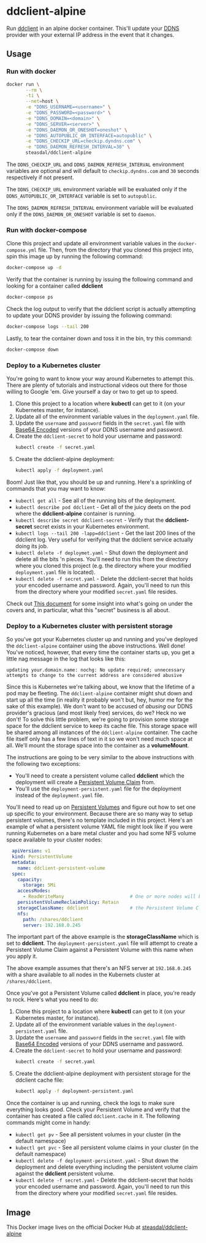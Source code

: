 # ddclient-alpine
Run [ddclient](https://sourceforge.net/p/ddclient/wiki/Home/) in an alpine docker container.
This'll update your [DDNS](https://en.wikipedia.org/wiki/Dynamic_DNS) provider with your
external IP address in the event that it changes.

## Usage

### Run with docker

```bash
docker run \
       --rm \
       -ti \
       --net=host \
       -e "DDNS_USERNAME=<username>" \
       -e "DDNS_PASSWORD=<password>" \
       -e "DDNS_DOMAIN=<domain>" \
       -e "DDNS_SERVER=<server>" \
       -e "DDNS_DAEMON_OR_ONESHOT=oneshot" \
       -e "DDNS_AUTOPUBLIC_OR_INTERFACE=autopublic" \
       -e "DDNS_CHECKIP_URL=checkip.dyndns.com" \
       -e "DDNS_DAEMON_REFRESH_INTERVAL=30" \
       steasdal/ddclient-alpine
```

The `DDNS_CHECKIP_URL` and `DDNS_DAEMON_REFRESH_INTERVAL` environment variables are optional and will 
default to `checkip.dyndns.com` and `30` seconds respectively if not present.

The `DDNS_CHECKIP_URL` environment variable will be evaluated only if the
`DDNS_AUTOPUBLIC_OR_INTERFACE` variable is set to `autopublic`.

The `DDNS_DAEMON_REFRESH_INTERVAL` environment variable will be evaluated only if the
`DDNS_DAEMON_OR_ONESHOT` variable is set to `daemon`.

### Run with docker-compose

Clone this project and update all environment variable values in the `docker-compose.yml` file.
Then, from the directory that you cloned this project into, spin this image up by running the
following command:

```bash
docker-compose up -d
```

Verify that the container is running by issuing the following command and looking for a container called **ddclient**

```bash
docker-compose ps
```

Check the log output to verify that the ddclient script is actually attempting to update 
your DDNS provider by issuing the following command:

```bash
docker-compose logs --tail 200
```

Lastly, to tear the container down and toss it in the bin, try this command:

```bash
docker-compose down
```

### Deploy to a Kubernetes cluster

You're going to want to know your way around Kubernetes to attempt this.  There are plenty of tutorials and 
instructional videos out there for those willing to Google 'em.  Give yourself a day or two to get up to speed.

1. Clone this project to a location where **kubectl** can get to it (on your Kubernetes master, for instance).
2. Update all of the environment variable values in the `deployment.yaml` file.
3. Update the `username` and `password` fields in the `secret.yaml` file with [Base64 Encoded](https://www.base64encode.org/)
   versions of your DDNS username and password.
4. Create the `ddclient-secret` to hold your username and password:
    ```bash
    kubectl create -f secret.yaml
    ```
5. Create the ddclient-alpine deployment:
    ```bash
    kubectl apply -f deployment.yaml
    ```

Boom!  Just like that, you should be up and running.  Here's a sprinkling of commands that you may want to know:

* `kubectl get all` - See all of the running bits of the deployment.
* `kubectl describe pod ddclient` - Get all of the juicy deets on the pod where the **ddclient-alpine** container is running.
* `kubectl describe secret ddclient-secret` - Verify that the **ddclient-secret** secret exists in your Kubernetes environment.
* `kubectl logs --tail 200 -lapp=ddclient` - Get the last 200 lines of the ddclient log.  Very useful for verifying that the
   ddclient service actually doing its job.
* `kubectl delete -f deploymet.yaml` - Shut down the deployment and delete all the bits 'n pieces.  You'll need to run this from
   the directory where you cloned this project (e.g. the directory where your modified `deployment.yaml` file is located).
* `kubectl delete -f secret.yaml` - Delete the ddclient-secret that holds your encoded username and password.  Again, you'll
   need to run this from the directory where your modified `secret.yaml` file resides.

Check out [This document](https://kubernetes.io/docs/tasks/inject-data-application/distribute-credentials-secure/) for some
insight into what's going on under the covers and, in particular, what this "secret" business is all about.

### Deploy to a Kubernetes cluster with persistent storage

So you've got your Kubernetes cluster up and running and you've deployed the `ddclient-alpine` container using the above
instructions.  Well done!  You've noticed, however, that every time the container starts up, you get a little nag message
in the log that looks like this:

`updating your.domain.name: nochg: No update required; unnecessary attempts to change to the current address are considered abusive`

Since this is Kubernetes we're talking about, we know that the lifetime of a pod may be fleeting.  The `ddclient-alpine` container
might shut down and start up all the time (in reality it probably won't but, hey, humor me for the sake of this example).  We don't
want to be accused of *abusing* our DDNS provider's gracious (and most likely free) services, do we?  Heck no we don't!  To solve
this little problem, we're going to provision some storage space for the ddclient service to keep its cache file.  This storage
space will be shared among all instances of the `ddclient-alpine` container.  The cache file itself only has a few lines of text
in it so we won't need much space at all.  We'll mount the storage space into the container as a **volumeMount**.

The instructions are going to be very similar to the above instructions with the following two exceptions:
* You'll need to create a persistent volume called **ddclient** which the deployment will create a 
  [Persistent Volume Claim](https://kubernetes.io/docs/concepts/storage/persistent-volumes/#persistentvolumeclaims) from.
* You'll use the `deployment-persistent.yaml` file for the deployment instead of the `deployment.yaml` file.

You'll need to read up on [Persistent Volumes](https://kubernetes.io/docs/concepts/storage/persistent-volumes/) and figure out
how to set one up specific to your environment.  Because there are so many way to setup persistent volumes, there's no template
included in this project.  Here's an example of what a persistent volume YAML file might look like if you were running Kubernetes
on a bare metal cluster and you had some NFS volume space available to your cluster nodes:

```yaml
  apiVersion: v1
  kind: PersistentVolume
  metadata:
    name: ddclient-persistent-volume
  spec:
    capacity:
      storage: 5Mi
    accessModes:
      - ReadWriteMany                        # One or more nodes will be able to attach simultaneously
    persistentVolumeReclaimPolicy: Retain
    storageClassName: ddclient               # the Persistent Volume Claim will need to have this same name
    nfs:
      path: /shares/ddclient
      server: 192.168.0.245
```
 
The important part of the above example is the **storageClassName** which is set to **ddclient**.  The `deployment-persistent.yaml`
file will attempt to create a Persistent Volume Claim against a Persistent Volume with this name when you apply it.

The above example assumes that there's an NFS server at `192.168.0.245` with a share available to all nodes in the
Kubernets cluster at `/shares/ddclient`.

Once you've got a Persistent Volume called **ddclient** in place, you're ready to rock.  Here's what you need to do:

1. Clone this project to a location where **kubectl** can get to it (on your Kubernetes master, for instance).
2. Update all of the environment variable values in the `deployment-persistent.yaml` file.
3. Update the `username` and `password` fields in the `secret.yaml` file with [Base64 Encoded](https://www.base64encode.org/)
   versions of your DDNS username and password.
4. Create the `ddclient-secret` to hold your username and password:
    ```bash
    kubectl create -f secret.yaml
    ```
5. Create the ddclient-alpine deployment with persistent storage for the ddclient cache file:
    ```bash
    kubectl apply -f deployment-persistent.yaml
    ```

Once the container is up and running, check the logs to make sure everything looks good.  Check your Persistent Volume
and verify that the container has created a file called `ddclient.cache` in it.  The following commands might come in handy:

* `kubectl get pv` - See all persistent volumes in your cluster (in the default namespace)
* `kubectl get pvc` - See all persistent volume claims in your cluster (in the default namespace)
* `kubectl delete -f deployment-persistent.yaml` - Shut down the deployment and delete everything including the
   persistent volume claim against the **ddclient** persistent volume.
* `kubectl delete -f secret.yaml` - Delete the ddclient-secret that holds your encoded username and password.  Again, you'll
   need to run this from the directory where your modified `secret.yaml` file resides.

## Image
This Docker image lives on the official Docker Hub at [steasdal/ddclient-alpine](https://hub.docker.com/r/steasdal/ddclient-alpine/)